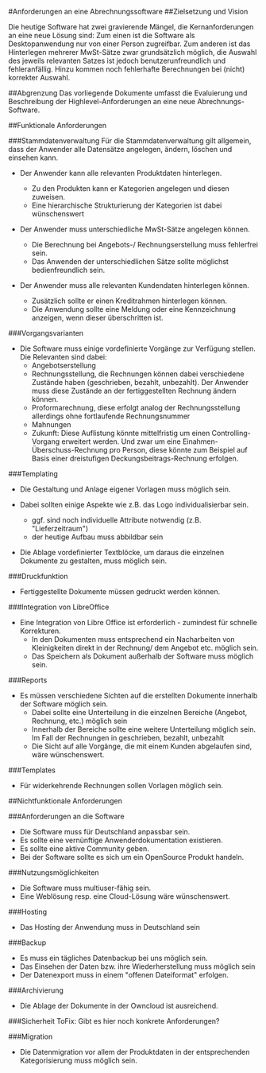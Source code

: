 #Anforderungen an eine Abrechnungssoftware
##Zielsetzung und Vision 

Die heutige Software hat zwei gravierende Mängel, die Kernanforderungen an eine neue Lösung sind:
Zum einen ist die Software als Desktopanwendung nur von einer Person zugreifbar.
Zum anderen ist das Hinterlegen mehrerer MwSt-Sätze zwar grundsätzlich möglich, die Auswahl des jeweils relevanten Satzes ist jedoch benutzerunfreundlich und fehleranfällig. Hinzu kommen noch fehlerhafte Berechnungen bei (nicht) korrekter Auswahl.

##Abgrenzung
Das vorliegende Dokumente umfasst die Evaluierung und Beschreibung der Highlevel-Anforderungen an eine neue Abrechnungs-Software.


##Funktionale Anforderungen

###Stammdatenverwaltung
Für die Stammdatenverwaltung gilt allgemein, dass der Anwender alle Datensätze angelegen, ändern, löschen und einsehen kann.

* Der Anwender kann alle relevanten Produktdaten hinterlegen.
    * Zu den Produkten kann er Kategorien angelegen und diesen zuweisen.
    * Eine hierarchische Strukturierung der Kategorien ist dabei wünschenswert


* Der Anwender muss unterschiedliche MwSt-Sätze angelegen können.
    * Die Berechnung bei Angebots-/ Rechnungserstellung muss fehlerfrei sein.
    * Das Anwenden der unterschiedlichen Sätze sollte möglichst bedienfreundlich sein. 


* Der Anwender muss alle relevanten Kundendaten hinterlegen können.
    * Zusätzlich sollte er einen Kreditrahmen hinterlegen können. 
    * Die Anwendung sollte eine Meldung oder eine Kennzeichnung anzeigen, wenn dieser überschritten ist.
    

###Vorgangsvarianten
* Die Software muss einige vordefinierte Vorgänge zur Verfügung stellen. Die Relevanten sind dabei:
    * Angebotserstellung
    * Rechnungsstellung, die Rechnungen können dabei verschiedene Zustände haben (geschrieben, bezahlt, unbezahlt). Der Anwender muss diese Zustände an der fertiggestellten Rechnung ändern können.   
    * Proformarechnung, diese erfolgt analog der Rechnungsstellung allerdings ohne fortlaufende Rechnungsnummer
    * Mahnungen
    * Zukunft: Diese Auflistung könnte mittelfristig um einen Controlling-Vorgang erweitert werden. Und zwar um eine Einahmen-Überschuss-Rechnung pro Person, diese könnte zum Beispiel auf Basis einer dreistufigen Deckungsbeitrags-Rechnung erfolgen.

###Templating
* Die Gestaltung und Anlage eigener Vorlagen muss möglich sein. 
* Dabei sollten einige Aspekte wie z.B. das Logo individualisierbar sein.
    * ggf. sind noch individuelle Attribute notwendig (z.B. "Lieferzeitraum")
    * der heutige Aufbau muss abbildbar sein
    

* Die Ablage vordefinierter Textblöcke, um daraus die einzelnen Dokumente zu gestalten, muss möglich sein.

###Druckfunktion 
* Fertiggestellte Dokumente müssen gedruckt werden können.


###Integration von LibreOffice
* Eine Integration von Libre Office ist erforderlich - zumindest für schnelle Korrekturen.
    * In den Dokumenten muss entsprechend ein Nacharbeiten von Kleinigkeiten direkt in der Rechnung/ dem Angebot etc. möglich sein.
    * Das Speichern als Dokument außerhalb der Software muss möglich sein.

###Reports
* Es müssen verschiedene Sichten auf die erstellten Dokumente innerhalb der Software möglich sein.
    * Dabei sollte eine Unterteilung in die einzelnen Bereiche (Angebot, Rechnung, etc.) möglich sein
    * Innerhalb der Bereiche sollte eine weitere Unterteilung möglich sein. Im Fall der Rechnungen in geschrieben, bezahlt, unbezahlt
    * Die Sicht auf alle Vorgänge, die mit einem Kunden abgelaufen sind, wäre wünschenswert. 

###Templates
* Für widerkehrende Rechnungen sollen Vorlagen möglich sein.

##Nichtfunktionale Anforderungen

###Anforderungen an die Software
* Die Software muss für Deutschland anpassbar sein.
* Es sollte eine vernünftige Anwenderdokumentation existieren.
* Es sollte eine aktive Community geben.
* Bei der Software sollte es sich um ein OpenSource Produkt handeln.

###Nutzungsmöglichkeiten
* Die Software muss multiuser-fähig sein.
* Eine Weblösung resp. eine Cloud-Lösung wäre wünschenswert.

###Hosting
* Das Hosting der Anwendung muss in Deutschland sein 

###Backup
* Es muss ein tägliches Datenbackup bei uns möglich sein. 
* Das Einsehen der Daten bzw. ihre Wiederherstellung muss möglich sein
* Der Datenexport muss in einem "offenen Dateiformat" erfolgen.

###Archivierung
* Die Ablage der Dokumente in der Owncloud ist ausreichend.


###Sicherheit
ToFix: Gibt es hier noch konkrete Anforderungen?

###Migration
* Die Datenmigration vor allem der Produktdaten in der entsprechenden Kategorisierung muss möglich sein.

